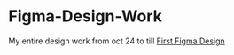 # Figma-Design-Work
My entire design work from oct 24 to till 
[First Figma Design]([https://www.figma.com/file/your-design-link](https://www.figma.com/design/ORofFjO8eV9RYmwQpVfi7A/First-Figma-Design?node-id=0-1&t=clur4B2TDirZKWBZ-1))
